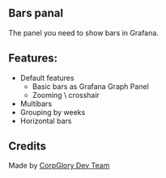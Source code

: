 ## Bars panal
The panel you need to show bars in Grafana.

## Features:
* Default features
  * Basic bars as Grafana Graph Panel
  * Zooming \ crosshair
* Multibars
* Grouping by weeks
* Horizontal bars
 
 ## Credits

 Made by [CorpGlory Dev Team](https://corpglory.com)
 